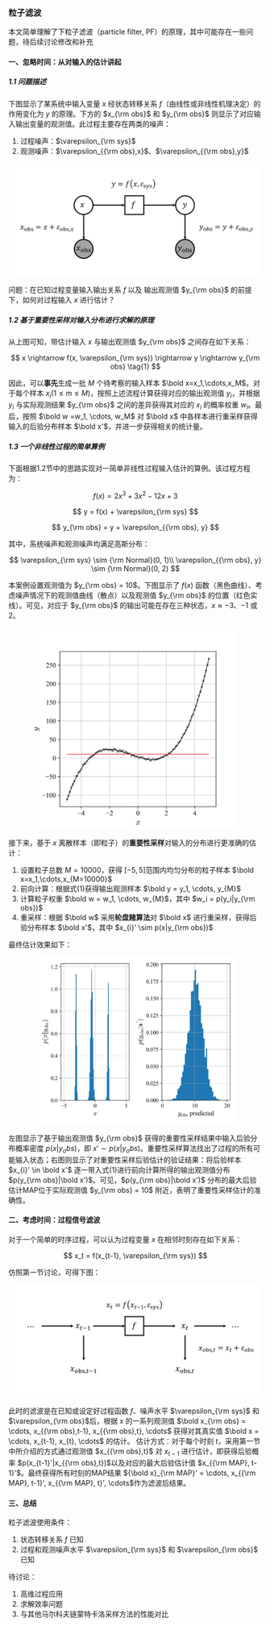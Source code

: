 ### 粒子滤波

本文简单理解了下粒子滤波（particle filter, PF）的原理，其中可能存在一些问题，待后续讨论修改和补充

#### 一、忽略时间：从对输入的估计讲起

##### 1.1 问题描述
下图显示了某系统中输入变量 $x$ 经状态转移关系 $f$（由线性或非线性机理决定）的作用变化为 $y$ 的原理。下方的 $x_{\rm obs}$ 和 $y_{\rm obs}$ 则显示了对应输入输出变量的观测值。此过程主要存在两类的噪声：

1. 过程噪声：$\varepsilon_{\rm sys}$
2. 观测噪声：$\varepsilon_{{\rm obs},x}$、$\varepsilon_{{\rm obs},y}$

<div align=center>
<img src="img/输入估计原理.png" width = '500'/>
</div>

问题：在已知过程变量输入输出关系 $f$ 以及 输出观测值 $y_{\rm obs}$ 的前提下，如何对过程输入 $x$ 进行估计？

##### 1.2 基于重要性采样对输入分布进行求解的原理

从上图可知，带估计输入 $x$ 与输出观测值 $y_{\rm obs}$ 之间存在如下关系：

$$
x \rightarrow f(x, \varepsilon_{\rm sys}) \rightarrow y \rightarrow y_{\rm obs} \tag{1}
$$

因此，可以**事先**生成一批 $M$ 个待考察的输入样本 $\bold x=x_1,\cdots,x_M$。对于每个样本 $x_i (1 \leq m \leq M)$，按照上述流程计算获得对应的输出观测值 $y_i$，并根据 $y_i$ 与实际观测结果 $y_{\rm obs}$ 之间的差异获得其对应的 $x_i$ 的概率权重 $w_i$。最后，按照 $\bold w =w_1, \cdots, w_M$ 对 $\bold x$ 中各样本进行重采样获得输入的后验分布样本 $\bold x'$，并进一步获得相关的统计量。

##### 1.3 一个非线性过程的简单算例

下面根据1.2节中的思路实现对一简单非线性过程输入估计的算例。该过程方程为：

$$
f(x) = 2 x^3 + 3x^2 - 12x + 3
$$

$$
y = f(x) + \varepsilon_{\rm sys}
$$

$$
y_{\rm obs} = y + \varepsilon_{{\rm obs}, y}
$$

其中，系统噪声和观测噪声均满足高斯分布：

$$
\varepsilon_{\rm sys} \sim {\rm Normal}(0, 1)\\
\varepsilon_{{\rm obs}, y} \sim {\rm Normal}(0, 2)
$$

本案例设置观测值为 $y_{\rm obs} = 10$。下图显示了 $f(x)$ 函数（黑色曲线）、考虑噪声情况下的观测值曲线（散点）以及观测值 $y_{\rm obs}$ 的位置（红色实线）。可见，对应于 $y_{\rm obs}$ 的输出可能在存在三种状态，$x \approx -3$、$-1$ 或 $2$。

<div align=center>
<img src="img/三次函数和观测值.png" width = '400'/>
</div>

接下来，基于 $x$ 离散样本（即粒子）的**重要性采样**对输入的分布进行更准确的估计：

1. 设置粒子总数 $M=10000$，获得 $[-5, 5]$范围内均匀分布的粒子样本 $\bold x=x_1,\cdots,x_{M=10000}$
2. 前向计算：根据式(1)获得输出观测样本 $\bold y = y_1, \cdots, y_{M}$
3. 计算粒子权重 $\bold w = w_1, \cdots, w_{M}$，其中 $w_i = p(y_i|y_{\rm obs})$
4. 重采样：根据 $\bold w$ 采用**轮盘赌算法**对 $\bold x$ 进行重采样，获得后验分布样本 $\bold x'$，其中 $x_{i}' \sim p(x|y_{\rm obs})$

最终估计效果如下：

<div align=center>
<img src="img/三次函数输入后验分布估计结果.png" width = '400'/>
</div>

左图显示了基于输出观测值 $y_{\rm obs}$ 获得的重要性采样结果中输入后验分布概率密度 $p(x|y_obs)$，即 $x' \sim p(x|y_obs)$。重要性采样算法找出了过程的所有可能输入状态；右图则显示了对重要性采样后验估计的验证结果：将后验样本 $x_{i}' \in \bold x'$ 逐一带入式(1)进行前向计算所得的输出观测值分布 $p(y_{\rm obs}|\bold x')$。可见，$p(y_{\rm obs}|\bold x')$ 分布的最大后验估计MAP位于实际观测值 $y_{\rm obs} = 10$ 附近，表明了重要性采样估计的准确性。

#### 二、考虑时间：过程信号滤波

对于一个简单的时序过程，可以认为过程变量 $x$ 在相邻时刻存在如下关系：

$$
x_t = f(x_{t-1}, \varepsilon_{\rm sys})
$$

仿照第一节讨论，可得下图：

<div align=center>
<img src="img/时序信号滤波原理.png" width = '500'/>
</div>

此时的滤波是在已知或设定好过程函数 $f$、噪声水平 $\varepsilon_{\rm sys}$ 和 $\varepsilon_{\rm obs}$后，根据 $x$ 的一系列观测值 $\bold x_{\rm obs} = \cdots, x_{{\rm obs},t-1}, x_{{\rm obs},t}, \cdots$ 获得对其真实值 $\bold x = \cdots, x_{t-1}, x_{t}, \cdots$ 的估计。
估计方式：对于每个时刻 $t$，采用第一节中所介绍的方式通过观测值 $x_{{\rm obs},t}$ 对 $x_{t-1}$ 进行估计，即获得后验概率 $p(x_{t-1}'|x_{{\rm obs},t})$以及对应的最大后验估计值 $x_{{\rm MAP}, t-1}'$。最终获得所有时刻的MAP结果 ${\bold x}_{\rm MAP}' = \cdots, x_{{\rm MAP}, t-1}', x_{{\rm MAP}, t}', \cdots$作为滤波后结果。

#### 三、总结

粒子滤波使用条件：

1. 状态转移关系 $f$ 已知
2. 过程和观测噪声水平 $\varepsilon_{\rm sys}$ 和 $\varepsilon_{\rm obs}$ 已知

待讨论：

1. 高维过程应用
2. 求解效率问题
3. 与其他马尔科夫链蒙特卡洛采样方法的性能对比





